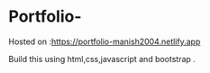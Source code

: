 # Portfolio-
Hosted on :https://portfolio-manish2004.netlify.app

Build this using html,css,javascript and bootstrap .
